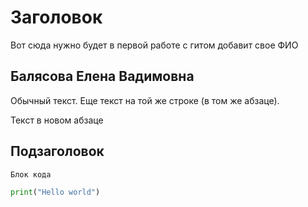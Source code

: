 # Заголовок

Вот сюда нужно будет в первой работе с гитом добавит свое ФИО

## Балясова Елена Вадимовна

Обычный текст.
Еще текст на той же строке (в том же абзаце).

Текст в новом абзаце

## Подзаголовок

```
Блок кода
```

```python
print("Hello world")
```

